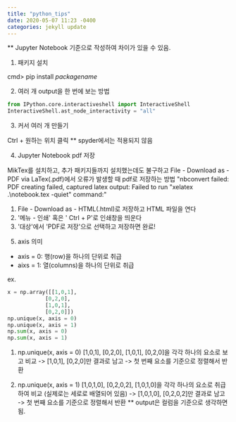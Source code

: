```yaml
---
title: "python_tips"
date: 2020-05-07 11:23 -0400
categories: jekyll update
---
```


** Jupyter Notebook 기준으로 작성하여 차이가 있을 수 있음.

1. 패키지 설치 

cmd> pip install _packagename_

2. 여러 개 output을 한 번에 보는 방법 

```python
from IPython.core.interactiveshell import InteractiveShell
InteractiveShell.ast_node_interactivity = "all"
```
3. 커서 여러 개 만들기

Ctrl + 원하는 위치 클릭
** spyder에서는 적용되지 않음

4. Jupyter Notebook pdf 저장

MikTex를 설치하고, 추가 패키지들까지 설치했는데도 불구하고 
File - Download as - PDF via LaTex(.pdf)에서 오류가 발생할 때 pdf로 저장하는 방법 
"nbconvert failed: PDF creating failed, captured latex output: 
 Failed to run "xelatex .\notebook.tex -quiet" command:" 

 1) File - Download as - HTML(.html)로 저장하고 HTML 파일을 연다
 2) '메뉴 - 인쇄' 혹은 ' Ctrl + P'로 인쇄창을 띄운다
 3) '대상'에서 'PDF로 저장'으로 선택하고 저장하면 완료!

5. axis 의미 
- axis = 0: 행(row)을 하나의 단위로 취급
- aixs = 1: 열(columns)을 하나의 단위로 취급

ex.
``` python
x = np.array([[1,0,1],
            [0,2,0],
            [1,0,1],
            [0,2,0]])
np.unique(x, axis = 0)
np.unique(x, axis = 1)
np.sum(x, axis = 0)
np.sum(x, axis = 1)
```

1) np.unique(x, axis = 0)
[1,0,1], [0,2,0], [1,0,1], [0,2,0]을 각각 하나의 요소로 보고 비교 
-> [1,0,1], [0,2,0]만 결과로 남고 
-> 첫 번째 요소를 기준으로 정렬해서 반환 

2) np.unique(x, axis = 1)
[1,0,1,0], [0,2,0,2], [1,0,1,0]을 각각 하나의 요소로 취급하여 비교 
(실제로는 세로로 배열되어 있음) 
-> [1,0,1,0], [0,2,0,2]만 결과로 남고 
-> 첫 번째 요소를 기준으로 정렬해서 반환 
** output은 컬럼을 기준으로 생각하면 됨. 
